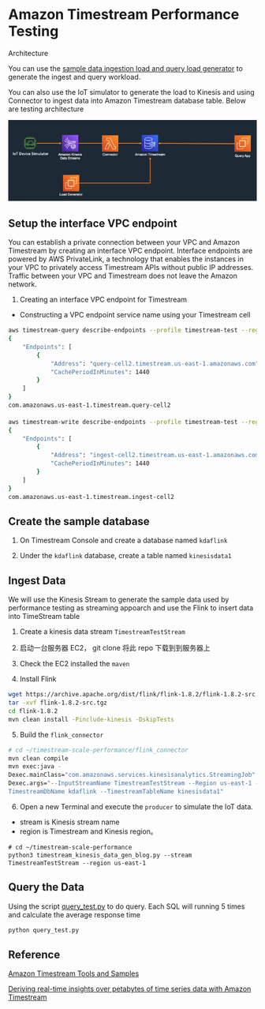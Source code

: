 # Amazon Timestream Performance Testing

Architecture

You can use the [sample data ingestion load and query load generator](https://github.com/awslabs/amazon-timestream-tools/tree/master/tools/perf-scale-workload) to generate the ingest and query workload.

You can also use the IoT simulator to generate the load to Kinesis and using Connector to ingest data into Amazon Timestream database table. Below are testing architecture

![TimeStream-Performance-PoC](image/TimeStream-Performance-PoC.png)

## Setup the interface VPC endpoint

You can establish a private connection between your VPC and Amazon Timestream by creating an interface VPC endpoint. Interface endpoints are powered by AWS PrivateLink, a technology that enables the instances in your VPC to privately access Timestream APIs without public IP addresses. Traffic between your VPC and Timestream does not leave the Amazon network. 

1. Creating an interface VPC endpoint for Timestream 
- Constructing a VPC endpoint service name using your Timestream cell
```bash
aws timestream-query describe-endpoints --profile timestream-test --region us-east-1
{
    "Endpoints": [
        {
            "Address": "query-cell2.timestream.us-east-1.amazonaws.com",
            "CachePeriodInMinutes": 1440
        }
    ]
}
com.amazonaws.us-east-1.timestream.query-cell2

aws timestream-write describe-endpoints --profile timestream-test --region us-east-1
{
    "Endpoints": [
        {
            "Address": "ingest-cell2.timestream.us-east-1.amazonaws.com",
            "CachePeriodInMinutes": 1440
        }
    ]
}
com.amazonaws.us-east-1.timestream.ingest-cell2
```

## Create the sample database
1. On Timestream Console and create a database named `kdaflink`

2. Under the `kdaflink` database, create a table named `kinesisdata1`

## Ingest Data

We will use the Kinesis Stream to generate the sample data used by performance testing as streaming appoarch and use the Flink to insert data into TimeStream table

1. Create a kinesis data stream `TimestreamTestStream`

2. 启动一台服务器 EC2， git clone 将此 repo 下载到到服务器上

3. Check the EC2 installed the `maven`

4. Install Flink
```bash
wget https://archive.apache.org/dist/flink/flink-1.8.2/flink-1.8.2-src.tgz
tar -xvf flink-1.8.2-src.tgz
cd flink-1.8.2
mvn clean install -Pinclude-kinesis -DskipTests
```

5. Build the `flink_connector`
```bash
# cd ~/timestream-scale-performance/flink_connector
mvn clean compile
mvn exec:java -
Dexec.mainClass="com.amazonaws.services.kinesisanalytics.StreamingJob" -
Dexec.args="--InputStreamName TimestreamTestStream --Region us-east-1 --
TimestreamDbName kdaflink --TimestreamTableName kinesisdata1"
```

6. Open a new Terminal and execute the `producer` to simulate the IoT data.
- stream is Kinesis stream name
- region is Timestream and Kinesis region。
```
# cd ~/timestream-scale-performance
python3 timestream_kinesis_data_gen_blog.py --stream TimestreamTestStream --region us-east-1
```


## Query the Data
Using the script [query_test.py](scripts/query_test.py) to do query. Each SQL will running 5 times and calculate the average response time

```bash
python query_test.py
```

## Reference
[Amazon Timestream Tools and Samples](https://github.com/awslabs/amazon-timestream-tools)

[Deriving real-time insights over petabytes of time series data with Amazon Timestream](https://aws.amazon.com/cn/blogs/database/deriving-real-time-insights-over-petabytes-of-time-series-data-with-amazon-timestream/)